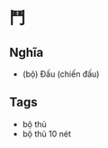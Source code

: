 # 鬥

## Nghĩa
* (bộ) Đấu (chiến đấu)

## Tags
* bộ thủ
* bộ thủ 10 nét

<script>window.HANZI_FIELD='鬥';</script>
